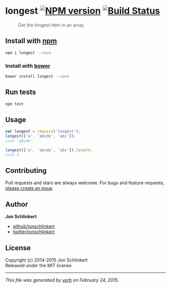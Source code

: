 # longest [![NPM version](https://badge.fury.io/js/longest.svg)](http://badge.fury.io/js/longest)  [![Build Status](https://travis-ci.org/jonschlinkert/longest.svg)](https://travis-ci.org/jonschlinkert/longest) 

> Get the longest item in an array.

## Install with [npm](npmjs.org)

```bash
npm i longest --save
```
### Install with [bower](https://github.com/bower/bower)

```bash
bower install longest --save
```

## Run tests

```bash
npm test
```

## Usage

```js
var longest = require('longest');
longest(['a', 'abcde', 'abc']);
//=> 'abcde'

longest(['a', 'abcde', 'abc']).length;
//=> 5
```

## Contributing
Pull requests and stars are always welcome. For bugs and feature requests, [please create an issue](https://github.com/jonschlinkert/longest/issues)

## Author

**Jon Schlinkert**
 
+ [github/jonschlinkert](https://github.com/jonschlinkert)
+ [twitter/jonschlinkert](http://twitter.com/jonschlinkert) 

## License
Copyright (c) 2014-2015 Jon Schlinkert  
Released under the MIT license

***

_This file was generated by [verb](https://github.com/assemble/verb) on February 24, 2015._
